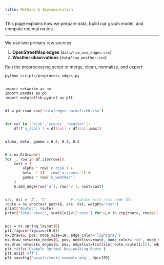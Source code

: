 ```yaml
---
title: Methods & Implementation
---
```




This page explains how we prepare data, build our graph model, and compute optimal routes.

---


We use two primary raw sources:

1. **OpenStreetMap edges** (`data/raw_osm_edges.csv`)  
2. **Weather observations** (`data/raw_weather.csv`)  

Run the preprocessing script to merge, clean, normalize, and export:

```bash
python scripts/preprocess_edges.py


import networkx as nx
import pandas as pd
import matplotlib.pyplot as plt


df = pd.read_csv('data/edges_normalized.csv')


for col in ['risk','scenic','weather']:
    df[f'n_{col}'] = df[col] / df[col].max()


alpha, beta, gamma = 0.5, 0.3, 0.2


G = nx.DiGraph()
for _, row in df.iterrows():
    cost = (
        alpha * row['n_risk'] +
        beta  * (1 - row['n_scenic']) +
        gamma * row['n_weather']
    )
    G.add_edge(row['u'], row['v'], cost=cost)


src, dst = 'A', 'C'           # replace with real node IDs
route = nx.shortest_path(G, src, dst, weight='cost')
print("Route:", route)
print("Total cost:", sum(G[u][v]['cost'] for u,v in zip(route, route[1:])))


pos = nx.spring_layout(G)
plt.figure(figsize=(8,6))
nx.draw(G, pos, node_size=10, edge_color='lightgray')
nx.draw_networkx_nodes(G, pos, nodelist=route, node_color='red', node_size=50)
nx.draw_networkx_edges(G, pos, edgelist=list(zip(route,route[1:])), edge_color='red', width=2)
plt.title('Example Optimal Dog-Walking Route')
plt.axis('off')
plt.savefig('assets/route_example.png', dpi=150)


